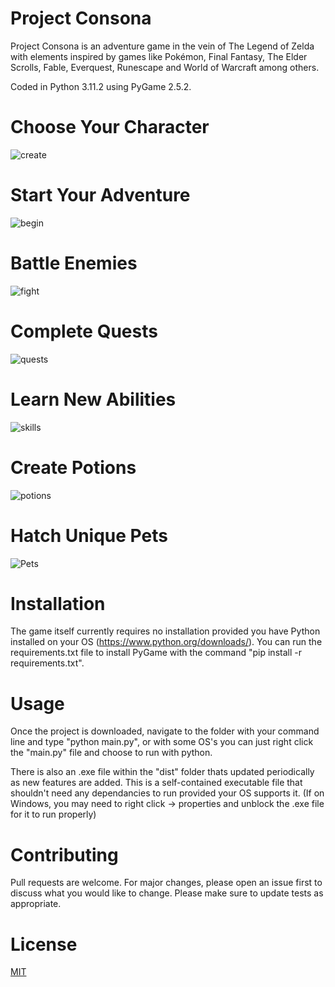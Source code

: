 # Project Consona

Project Consona is an adventure game in the vein of The Legend of Zelda
with elements inspired by games like Pokémon, Final Fantasy, The Elder Scrolls, 
Fable, Everquest, Runescape and World of Warcraft among others. 

Coded in Python 3.11.2 using PyGame 2.5.2.

# Choose Your Character
![create](https://github.com/qcoley/Project-Eterna/assets/49097168/601e3ae1-0c95-4462-a4b6-9bffcc9d47fe)

# Start Your Adventure
![begin](https://github.com/qcoley/Project-Eterna/assets/49097168/defa4078-aca8-41a6-927a-2bdaaa569913)

# Battle Enemies 
![fight](https://github.com/qcoley/Project-Eterna/assets/49097168/4bb37eb8-1a5b-4f6a-85c4-de8e8e735482)

# Complete Quests
![quests](https://github.com/qcoley/Project-Eterna/assets/49097168/f22e1f2d-502c-4cb2-a622-b045d186d645)

# Learn New Abilities
![skills](https://github.com/qcoley/Project-Eterna/assets/49097168/75a4b85c-68d4-417e-953e-c46c6d43efcb)

# Create Potions
![potions](https://github.com/qcoley/Project-Eterna/assets/49097168/6430f33f-1c55-4133-adfc-3345120a82ef)

# Hatch Unique Pets
![Pets](https://github.com/qcoley/Project-Eterna/assets/49097168/d0079cfd-5b58-4759-b435-4f51490bc7e9)


# Installation

The game itself currently requires no installation provided you have Python installed on your OS (https://www.python.org/downloads/).
You can run the requirements.txt file to install PyGame with the command "pip install -r requirements.txt".

# Usage

Once the project is downloaded, navigate to the folder with your command line and type "python main.py", 
or with some OS's you can just right click the "main.py" file and choose to run with python.

There is also an .exe file within the "dist" folder thats updated periodically as new features are added. 
This is a self-contained executable file that shouldn't need any dependancies to run provided your OS supports it. 
(If on Windows, you may need to right click -> properties and unblock the .exe file for it to run properly)

# Contributing
Pull requests are welcome. For major changes, please open an issue first to discuss what you would like to change.
Please make sure to update tests as appropriate.

# License
[MIT](https://choosealicense.com/licenses/mit/)
